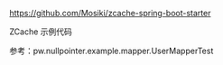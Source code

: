 https://github.com/Mosiki/zcache-spring-boot-starter 

ZCache 示例代码

参考：pw.nullpointer.example.mapper.UserMapperTest
